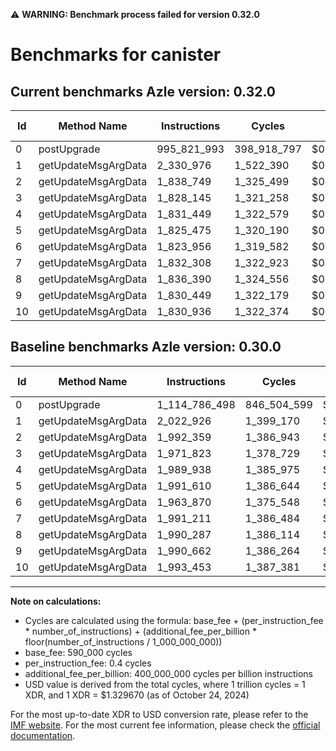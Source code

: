 ⚠️ **WARNING: Benchmark process failed for version 0.32.0**

# Benchmarks for canister

## Current benchmarks Azle version: 0.32.0

| Id  | Method Name         | Instructions | Cycles      | USD           | USD/Million Calls | Change                                  |
| --- | ------------------- | ------------ | ----------- | ------------- | ----------------- | --------------------------------------- |
| 0   | postUpgrade         | 995_821_993  | 398_918_797 | $0.0005304304 | $530.43           | <font color="green">-118_964_505</font> |
| 1   | getUpdateMsgArgData | 2_330_976    | 1_522_390   | $0.0000020243 | $2.02             | <font color="red">+308_050</font>       |
| 2   | getUpdateMsgArgData | 1_838_749    | 1_325_499   | $0.0000017625 | $1.76             | <font color="green">-153_610</font>     |
| 3   | getUpdateMsgArgData | 1_828_145    | 1_321_258   | $0.0000017568 | $1.75             | <font color="green">-143_678</font>     |
| 4   | getUpdateMsgArgData | 1_831_449    | 1_322_579   | $0.0000017586 | $1.75             | <font color="green">-158_489</font>     |
| 5   | getUpdateMsgArgData | 1_825_475    | 1_320_190   | $0.0000017554 | $1.75             | <font color="green">-166_135</font>     |
| 6   | getUpdateMsgArgData | 1_823_956    | 1_319_582   | $0.0000017546 | $1.75             | <font color="green">-139_914</font>     |
| 7   | getUpdateMsgArgData | 1_832_308    | 1_322_923   | $0.0000017591 | $1.75             | <font color="green">-158_903</font>     |
| 8   | getUpdateMsgArgData | 1_836_390    | 1_324_556   | $0.0000017612 | $1.76             | <font color="green">-153_897</font>     |
| 9   | getUpdateMsgArgData | 1_830_449    | 1_322_179   | $0.0000017581 | $1.75             | <font color="green">-160_213</font>     |
| 10  | getUpdateMsgArgData | 1_830_936    | 1_322_374   | $0.0000017583 | $1.75             | <font color="green">-162_517</font>     |

## Baseline benchmarks Azle version: 0.30.0

| Id  | Method Name         | Instructions  | Cycles      | USD           | USD/Million Calls |
| --- | ------------------- | ------------- | ----------- | ------------- | ----------------- |
| 0   | postUpgrade         | 1_114_786_498 | 846_504_599 | $0.0011255718 | $1_125.57         |
| 1   | getUpdateMsgArgData | 2_022_926     | 1_399_170   | $0.0000018604 | $1.86             |
| 2   | getUpdateMsgArgData | 1_992_359     | 1_386_943   | $0.0000018442 | $1.84             |
| 3   | getUpdateMsgArgData | 1_971_823     | 1_378_729   | $0.0000018333 | $1.83             |
| 4   | getUpdateMsgArgData | 1_989_938     | 1_385_975   | $0.0000018429 | $1.84             |
| 5   | getUpdateMsgArgData | 1_991_610     | 1_386_644   | $0.0000018438 | $1.84             |
| 6   | getUpdateMsgArgData | 1_963_870     | 1_375_548   | $0.0000018290 | $1.82             |
| 7   | getUpdateMsgArgData | 1_991_211     | 1_386_484   | $0.0000018436 | $1.84             |
| 8   | getUpdateMsgArgData | 1_990_287     | 1_386_114   | $0.0000018431 | $1.84             |
| 9   | getUpdateMsgArgData | 1_990_662     | 1_386_264   | $0.0000018433 | $1.84             |
| 10  | getUpdateMsgArgData | 1_993_453     | 1_387_381   | $0.0000018448 | $1.84             |

---

**Note on calculations:**

- Cycles are calculated using the formula: base_fee + (per_instruction_fee \* number_of_instructions) + (additional_fee_per_billion \* floor(number_of_instructions / 1_000_000_000))
- base_fee: 590_000 cycles
- per_instruction_fee: 0.4 cycles
- additional_fee_per_billion: 400_000_000 cycles per billion instructions
- USD value is derived from the total cycles, where 1 trillion cycles = 1 XDR, and 1 XDR = $1.329670 (as of October 24, 2024)

For the most up-to-date XDR to USD conversion rate, please refer to the [IMF website](https://www.imf.org/external/np/fin/data/rms_sdrv.aspx).
For the most current fee information, please check the [official documentation](https://internetcomputer.org/docs/current/developer-docs/gas-cost#execution).
